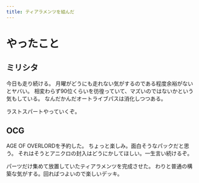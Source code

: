 ```yaml
---
title: ティアラメンツを組んだ
---
```


# やったこと

## ミリシタ

今日も走り続ける。
月曜がどうにも走れない気がするのである程度余裕がないとヤバい。
相変わらず90位くらいを彷徨っていて、マズいのではないかという気もしている。
なんだかんだオートライブパスは消化しつつある。

ラストスパートやっていくぞ。

## OCG

AGE OF OVERLORDを予約した。
ちょっと楽しみ。面白そうなパックだと思う。
それはそうとアニクロの封入はどうにかしてほしい。一生言い続けるぞ。

パーツだけ集めて放置していたティアラメンツを完成させた。
わりと普通の構築な気がする。回ればつよいので楽しいデッキ。
